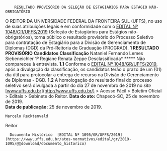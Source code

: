         RESULTADO PROVISÓRIO DA SELEÇÃO DE ESTAGIÁRIOS PARA ESTÁGIO NÃO-OBRIGATÓRIO  

 O REITOR DA UNIVERSIDADE FEDERAL DA FRONTEIRA SUL (UFFS), no uso de suas atribuições legais e em conformidade com o [EDITAL Nº 1048/GR/UFFS/2019](https://www.uffs.edu.br/atos-normativos/edital/gr/2019-1048) (Seleção de Estagiários para Estágios não-obrigatórios), torna público o resultado provisório do Processo Seletivo para contratação de Estagiário para a Divisão de Gerenciamento de Diplomas (DGD) da Pró-Reitoria de Graduação (PROGRAD).  **1 RESULTADO PROVISÓRIO**     **Candidatos**   **Classificação**     Nataniel Fernando Lemes Siebeneichler   1º     Regiane Renata Zeppe   Desclassificada*     *****  Não compareceu à entrevista. **1.1**  Conforme o [EDITAL Nº 1048/GR/UFFS/2019](https://www.uffs.edu.br/atos-normativos/edital/gr/2019-1048), após a divulgação da classificação, os candidatos terão o prazo de um (01) dia útil para protocolar a entrega de recurso na Divisão de Gerenciamento de Diplomas - DGD. **1.2**  A homologação do resultado final do processo seletivo será divulgada a partir do dia 27 de novembro de 2019 no *site* [www.uffs.edu.br](http://www.uffs.edu.br/) > Acesso Fácil > Boletim Oficial > Editais > Gabinete do Reitor.        **Data do ato:** Chapecó-SC, 25 de novembro de 2019.   
 **Data de publicação:**  25 de novembro de 2019. 

    Marcelo Recktenvald   
 Reitor 

      Documento Histórico  [EDITAL Nº 1095/GR/UFFS/2019](https://www.uffs.edu.br/atos-normativos/edital/gr/2019-1095/@@download/documento_historico)     
      